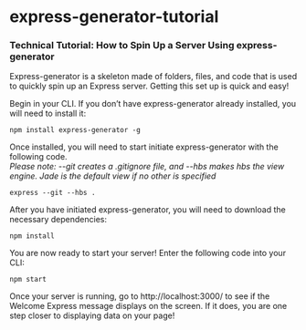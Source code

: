 # express-generator-tutorial

### Technical Tutorial: How to Spin Up a Server Using express-generator


Express-generator is a skeleton made of folders, files, and code that is used to quickly spin up an Express server. Getting this set up is quick and easy!

Begin in your CLI.  If you don’t have express-generator already installed, you will need to install it:

```npm install express-generator -g```

Once installed, you will need to start initiate express-generator with the following code.  
*Please note: --git creates a .gitignore file, and --hbs makes hbs the view engine. Jade is the default view if no other is specified*

```express --git --hbs .```

After you have initiated express-generator, you will need to download the necessary dependencies:

```npm install```

You are now ready to start your server! Enter the following code into your CLI:

```npm start```

Once your server is running, go to http://localhost:3000/ to see if the Welcome Express message displays on the screen. If it does, you are one step closer to displaying data on your page!
